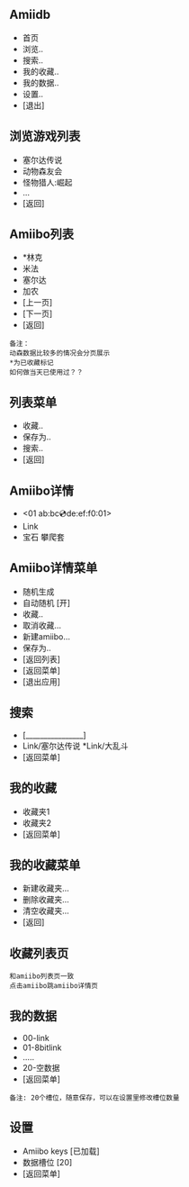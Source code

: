 ## Amiidb 

* ⾸⻚
* 浏览..
* 搜索..
* 我的收藏..
* 我的数据..
* 设置..
* [退出]

## 浏览游戏列表

* 塞尔达传说
* 动物森友会
* 怪物猎⼈:崛起
* …
* [返回]


## Amiibo列表

* *林克
* ⽶法
* 塞尔达
* 加农
* [上⼀⻚]
* [下⼀⻚]
* [返回]

```
备注：
动森数据⽐较多的情况会分⻚展示
*为已收藏标记
如何做当天已使⽤过？？
```

## 列表菜单

* 收藏..
* 保存为..
* 搜索..
* [返回]


## Amiibo详情
* <01 ab:bc:cd:de:ef:f0:01>
* Link 
* 宝⽯ 攀爬套

## Amiibo详情菜单

* 随机⽣成
* ⾃动随机 [开]
* 收藏..
* 取消收藏…
* 新建amiibo…
* 保存为..
* [返回列表]
* [返回菜单]
* [退出应⽤]


## 搜索

* [________________]
* Link/塞尔达传说
*Link/⼤乱⽃
* [返回菜单]


## 我的收藏
* 收藏夹1
* 收藏夹2
* [返回菜单]


## 我的收藏菜单

* 新建收藏夹…
* 删除收藏夹…
* 清空收藏夹…
* [返回]

## 收藏列表⻚

```
和amiibo列表⻚⼀致
点击amiibo跳amiibo详情⻚
```

## 我的数据

* 00-link
* 01-8bitlink
* …..
* 20-空数据
* [返回菜单]

```
备注: 20个槽位，随意保存，可以在设置⾥修改槽位数量
```

## 设置

* Amiibo keys [已加载]
* 数据槽位 [20]
* [返回菜单]